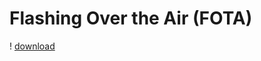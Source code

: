   #                                                                       Flashing Over the Air (FOTA) 

!                                [download](https://github.com/MaryamMagdy570/FOTA-NTI-GP/assets/82731141/cabacab1-8540-4511-b029-6ebdbb57262d)

